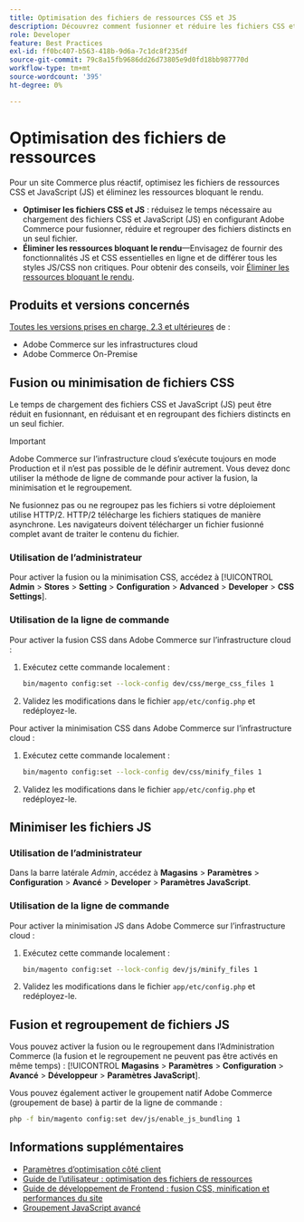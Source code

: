 ```yaml
---
title: Optimisation des fichiers de ressources CSS et JS
description: Découvrez comment fusionner et réduire les fichiers CSS et JavaScript (JS) pour les projets Adobe Commerce à partir de l’Administration ou de la ligne de commande.
role: Developer
feature: Best Practices
exl-id: ff0bc407-b563-418b-9d6a-7c1dc8f235df
source-git-commit: 79c8a15fb9686dd26d73805e9d0fd18bb987770d
workflow-type: tm+mt
source-wordcount: '395'
ht-degree: 0%

---
```


# Optimisation des fichiers de ressources

Pour un site Commerce plus réactif, optimisez les fichiers de ressources CSS et JavaScript (JS) et éliminez les ressources bloquant le rendu.

- **Optimiser les fichiers CSS et JS** : réduisez le temps nécessaire au chargement des fichiers CSS et JavaScript (JS) en configurant Adobe Commerce pour fusionner, réduire et regrouper des fichiers distincts en un seul fichier.
- **Éliminer les ressources bloquant le rendu**—Envisagez de fournir des fonctionnalités JS et CSS essentielles en ligne et de différer tous les styles JS/CSS non critiques. Pour obtenir des conseils, voir [Éliminer les ressources bloquant le rendu](https://web.dev/render-blocking-resources/).

## Produits et versions concernés

[Toutes les versions prises en charge, 2.3 et ultérieures](../../../release/versions.md) de :

- Adobe Commerce sur les infrastructures cloud
- Adobe Commerce On-Premise

## Fusion ou minimisation de fichiers CSS

Le temps de chargement des fichiers CSS et JavaScript (JS) peut être réduit en fusionnant, en réduisant et en regroupant des fichiers distincts en un seul fichier.

>[!IMPORTANT]
>
>Adobe Commerce sur l’infrastructure cloud s’exécute toujours en mode Production et il n’est pas possible de le définir autrement. Vous devez donc utiliser la méthode de ligne de commande pour activer la fusion, la minimisation et le regroupement.

Ne fusionnez pas ou ne regroupez pas les fichiers si votre déploiement utilise HTTP/2. HTTP/2 télécharge les fichiers statiques de manière asynchrone. Les navigateurs doivent télécharger un fichier fusionné complet avant de traiter le contenu du fichier.

### Utilisation de l’administrateur

Pour activer la fusion ou la minimisation CSS, accédez à [!UICONTROL **Admin** > **Stores** > **Setting** > **Configuration** > **Advanced** > **Developer** > **CSS Settings**].

### Utilisation de la ligne de commande

Pour activer la fusion CSS dans Adobe Commerce sur l’infrastructure cloud :

1. Exécutez cette commande localement :

   ```bash
   bin/magento config:set --lock-config dev/css/merge_css_files 1
   ```

1. Validez les modifications dans le fichier `app/etc/config.php` et redéployez-le.

Pour activer la minimisation CSS dans Adobe Commerce sur l’infrastructure cloud :

1. Exécutez cette commande localement :

   ```bash
   bin/magento config:set --lock-config dev/css/minify_files 1
   ```

1. Validez les modifications dans le fichier `app/etc/config.php` et redéployez-le.

## Minimiser les fichiers JS

### Utilisation de l’administrateur

Dans la barre latérale *Admin*, accédez à **Magasins** > **Paramètres** > **Configuration** > **Avancé** > **Developer** > **Paramètres JavaScript**.

### Utilisation de la ligne de commande

Pour activer la minimisation JS dans Adobe Commerce sur l’infrastructure cloud :

1. Exécutez cette commande localement :

   ```bash
   bin/magento config:set --lock-config dev/js/minify_files 1
   ```

1. Validez les modifications dans le fichier `app/etc/config.php` et redéployez-le.

## Fusion et regroupement de fichiers JS

Vous pouvez activer la fusion ou le regroupement dans l’Administration Commerce (la fusion et le regroupement ne peuvent pas être activés en même temps) : [!UICONTROL **Magasins** > **Paramètres** > **Configuration** > **Avancé** > **Développeur** > **Paramètres JavaScript**].

Vous pouvez également activer le groupement natif Adobe Commerce (groupement de base) à partir de la ligne de commande :

```bash
php -f bin/magento config:set dev/js/enable_js_bundling 1
```

## Informations supplémentaires

- [Paramètres d’optimisation côté client](../../../performance/configuration.md#client-side-optimization-settings)
- [Guide de l’utilisateur : optimisation des fichiers de ressources](https://experienceleague.adobe.com/en/docs/commerce-admin/systems/tools/developer-tools#optimizing-resource-files)
- [Guide de développement de Frontend : fusion CSS, minification et performances du site](https://developer.adobe.com/commerce/frontend-core/guide/css/#css-merging-minification-and-performance)
- [Groupement JavaScript avancé](../../../performance/advanced-js-bundling.md)
